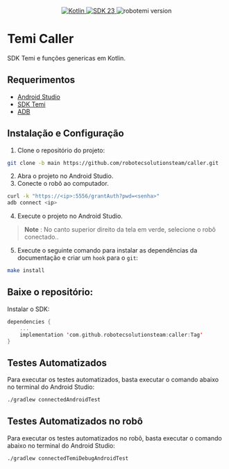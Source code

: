 <p align="center">
  <a href="https://kotlinlang.org/">
    <img src="https://img.shields.io/badge/Kotlin-Latest%20Version-purple.svg" alt="Kotlin">
  </a>
  <a href="https://developer.android.com/about/versions/6.0">
    <img src="https://img.shields.io/badge/SDK-23-orange.svg" alt="SDK 23">
  </a>
  <img src="https://img.shields.io/badge/robotemi-1.132.1-green.svg" alt="robotemi version">
</p>

# **Temi Caller**

SDK Temi e funções genericas em Kotlin.

## **Requerimentos**

* [Android Studio](https://developer.android.com/studio?gclid=CjwKCAjwtuOlBhBREiwA7agf1q-5Y_UCpO0OgNYiiTbKC7T8WQ87M9ijPi1RKZNYm2wnHBbD4WiPTxoCHm8QAvD_BwE&gclsrc=aw.ds)
* [SDK Temi](https://github.com/robotemi/sdk)
* [ADB](https://developer.android.com/studio/command-line/adb?hl=pt-br)

## **Instalação e Configuração**

1. Clone o repositório do projeto:
```bash
git clone -b main https://github.com/robotecsolutionsteam/caller.git
```

2. Abra o projeto no Android Studio.
3. Conecte o robô ao computador.
```bash
curl -k "https://<ip>:5556/grantAuth?pwd=<senha>"
adb connect <ip>
```
4. Execute o projeto no Android Studio.

  > **Note** :
  > No canto superior direito da tela em verde, selecione o robô conectado..

5. Execute o seguinte comando para instalar as dependências da documentação e criar um `hook` para o `git`:
```bash
make install
```


## **Baixe o repositório:**
Instalar o SDK:

```kotlin
dependencies {
	...
	implementation 'com.github.robotecsolutionsteam:caller:Tag'
}
```

## **Testes Automatizados**

Para executar os testes automatizados, basta executar o comando abaixo no terminal do Android Studio:
```bash
./gradlew connectedAndroidTest
```

## **Testes Automatizados no robô**

Para executar os testes automatizados no robô, basta executar o comando abaixo no terminal do Android Studio:
```bash
./gradlew connectedTemiDebugAndroidTest
```

